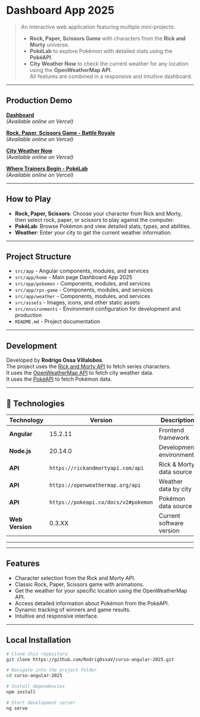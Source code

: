 # Dashboard App 2025

> An interactive web application featuring multiple mini-projects:  
> - **Rock, Paper, Scissors Game** with characters from the **Rick and Morty** universe.  
> - **PokéLab** to explore Pokémon with detailed stats using the **PokéAPI**.  
> - **City Weather Now** to check the current weather for any location using the **OpenWeatherMap API**.  
> All features are combined in a responsive and intuitive dashboard.

---

## Production Demo

[**Dashboard**](https://rick-morty-juego.vercel.app/)  
*(Available online on Vercel)*

[**Rock, Paper, Scissors Game - Battle Royale**](https://rick-morty-juego.vercel.app/) <!-- battle-royal/game -->  
*(Available online on Vercel)*

[**City Weather Now**](https://rick-morty-juego.vercel.app/) <!-- weather/city-weather-now -->  
*(Available online on Vercel)*

[**Where Trainers Begin - PokéLab**](https://rick-morty-juego.vercel.app/) <!-- pokemon/pokedex -->  
*(Available online on Vercel)*

---

## How to Play

- **Rock, Paper, Scissors**: Choose your character from Rick and Morty, then select rock, paper, or scissors to play against the computer.  
- **PokéLab**: Browse Pokémon and view detailed stats, types, and abilities.  
- **Weather**: Enter your city to get the current weather information.  

---

## Project Structure

- `src/app` - Angular components, modules, and services
- `src/app/home` - Main page Dashboard App 2025
- `src/app/pokemon` - Components, modules, and services
- `src/app/rps-game` - Components, modules, and services
- `src/app/weather` - Components, modules, and services
- `src/assets` - Images, icons, and other static assets
- `src/environments` - Environment configuration for development and production
- `README.md` - Project documentation

---

## Development

Developed by **Rodrigo Ossa Villalobos**.  
The project uses the [Rick and Morty API](https://rickandmortyapi.com/api) to fetch series characters.  
It uses the [OpenWeatherMap API](https://openweathermap.org/api) to fetch city weather data.  
It uses the [PokéAPI](https://pokeapi.co/docs/v2#pokemon) to fetch Pokémon data.

---

## 🧩 Technologies

| Technology | Version | Description |
|------------|---------|-------------|
| **Angular** | 15.2.11 | Frontend framework |
| **Node.js** | 20.14.0 | Development environment |
| **API** | `https://rickandmortyapi.com/api` | Rick & Morty data source |
| **API** | `https://openweathermap.org/api` | Weather data by city |
| **API** | `https://pokeapi.co/docs/v2#pokemon` | Pokémon data source |
| **Web Version** | 0.3.XX | Current software version |

---
<!-- TODO  Screenshots pages-->
<!-- ## Screenshots

![Battle Royale Game Start](https://github.com/RodrigOssaV/curso-angular-2025/blob/64fef29f0089f02026b7c634afaec09fee5ad8b1/src/assets/gameplay/inicio-gameplay.jpg) -->

---

## Features

- Character selection from the Rick and Morty API.  
- Classic Rock, Paper, Scissors game with animations.  
- Get the weather for your specific location using the OpenWeatherMap API.  
- Access detailed information about Pokémon from the PokéAPI.  
- Dynamic tracking of winners and game results.  
- Intuitive and responsive interface.

---

## Local Installation

```bash
# Clone this repository
git clone https://github.com/RodrigOssaV/curso-angular-2025.git

# Navigate into the project folder
cd curso-angular-2025

# Install dependencies
npm install

# Start development server
ng serve
